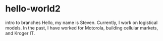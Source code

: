 # hello-world2
intro to branches
Hello, my name is Steven.  Currently, I work on logistical models.  In the past, I have worked for Motorola, building cellular markets, and Kroger IT.
